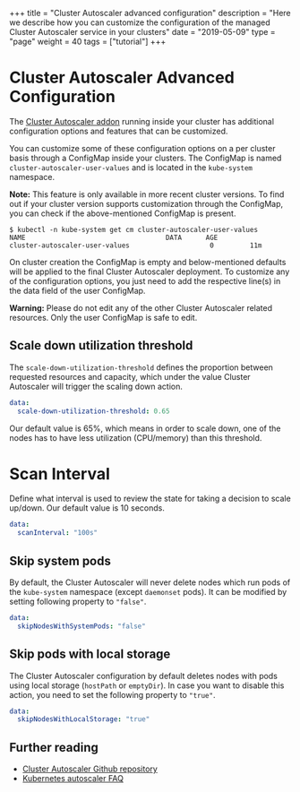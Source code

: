 +++
title = "Cluster Autoscaler advanced configuration"
description = "Here we describe how you can customize the configuration of the managed Cluster Autoscaler service in your clusters"
date = "2019-05-09"
type = "page"
weight = 40
tags = ["tutorial"]
+++

# Cluster Autoscaler Advanced Configuration

The [Cluster Autoscaler addon](https://github.com/kubernetes/autoscaler/tree/master/cluster-autoscaler) running inside your cluster has additional configuration options and features that can be customized.

You can customize some of these configuration options on a per cluster basis through a ConfigMap inside your clusters. The ConfigMap is named `cluster-autoscaler-user-values` and is located in the `kube-system` namespace.

__Note:__ This feature is only available in more recent cluster versions. To find out if your cluster version supports customization through the ConfigMap, you can check if the above-mentioned ConfigMap is present.

```nohighlight
$ kubectl -n kube-system get cm cluster-autoscaler-user-values
NAME                                   DATA      AGE
cluster-autoscaler-user-values                    0         11m
```

On cluster creation the ConfigMap is empty and below-mentioned defaults will be applied to the final Cluster Autoscaler deployment. To customize any of the configuration options, you just need to add the respective line(s) in the data field of the user ConfigMap.

__Warning:__ Please do not edit any of the other Cluster Autoscaler related resources. Only the user ConfigMap is safe to edit.

## Scale down utilization threshold

The `scale-down-utilization-threshold` defines the proportion between requested resources and capacity, which under the value Cluster Autoscaler will trigger the scaling down action.

```yaml
data:
  scale-down-utilization-threshold: 0.65
```

Our default value is 65%, which means in order to scale down, one of the nodes has to have less utilization (CPU/memory) than this threshold.

# Scan Interval

Define what interval is used to review the state for taking a decision to scale up/down. Our default value is 10 seconds.

```yaml
data:
  scanInterval: "100s"
```

## Skip system pods

By default, the Cluster Autoscaler will never delete nodes which run pods of the `kube-system` namespace (except `daemonset` pods). It can be modified by setting following property to `"false"`.

```yaml
data:
  skipNodesWithSystemPods: "false"
```

## Skip pods with local storage

The Cluster Autoscaler configuration by default deletes nodes with pods using local storage (`hostPath` or `emptyDir`). In case you want to disable this action, you need to set the following property to `"true"`.

```yaml
data:
  skipNodesWithLocalStorage: "true"
```

## Further reading

- [Cluster Autoscaler Github repository](https://github.com/kubernetes/autoscaler/tree/master/cluster-autoscaler)
- [Kubernetes autoscaler FAQ](https://github.com/kubernetes/autoscaler/blob/master/cluster-autoscaler/FAQ.md)
